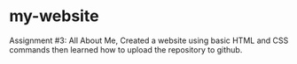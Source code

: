 # my-website
Assignment #3: All About Me,
Created a website using basic HTML and CSS commands then learned how to upload the repository to github.

